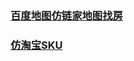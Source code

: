 ### [百度地图仿链家地图找房](http://htmlpreview.github.io/?https://github.com/lengxing/MyBlog/blob/master/Samples/%E7%99%BE%E5%BA%A6%E5%9C%B0%E5%9B%BE%E4%BB%BF%E9%93%BE%E5%AE%B6%E5%9C%B0%E5%9B%BE%E6%89%BE%E6%88%BF.html)

### [仿淘宝SKU](http://htmlpreview.github.io/?https://github.com/lengxing/MyBlog/blob/master/Samples/SKU.html)
